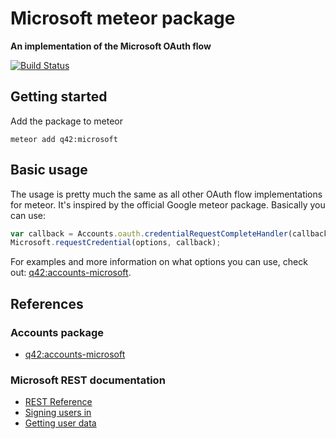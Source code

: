 # Microsoft meteor package
__An implementation of the Microsoft OAuth flow__

[![Build Status][travis-image]][travis-url]

## Getting started

Add the package to meteor
```
meteor add q42:microsoft
```

## Basic usage

The usage is pretty much the same as all other OAuth flow implementations for meteor. It's inspired by the official Google meteor package.
Basically you can use:

```javascript
var callback = Accounts.oauth.credentialRequestCompleteHandler(callback);
Microsoft.requestCredential(options, callback);
```

For examples and more information on what options you can use, check out: [q42:accounts-microsoft](https://github.com/Q42/meteor-accounts-microsoft).

## References

### Accounts package

* [q42:accounts-microsoft](https://github.com/Q42/meteor-accounts-microsoft)

### Microsoft REST documentation

* [REST Reference](https://msdn.microsoft.com/en-us/library/hh243648.aspx)
* [Signing users in](https://msdn.microsoft.com/en-us/library/office/dn659750.aspx)
* [Getting user data](https://msdn.microsoft.com/en-us/library/office/dn659736.aspx)

[travis-url]: https://travis-ci.org/Q42/meteor-microsoft
[travis-image]: http://img.shields.io/travis/Q42/meteor-microsoft.svg